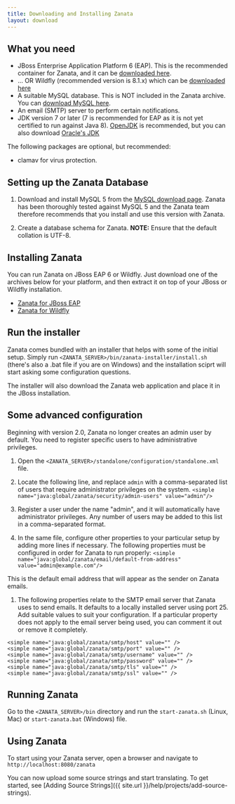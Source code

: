 ```yaml
---
title: Downloading and Installing Zanata
layout: download
---
```


## What you need

- JBoss Enterprise Application Platform 6 (EAP). This is the recommended container for Zanata, and it can be [downloaded here](http://www.jboss.org/jbossas/downloads/).
- ... OR Wildfly (recommended version is 8.1.x) which can be [downloaded here](http://wildfly.org/downloads/)
- A suitable MySQL database. This is NOT included in the Zanata archive. You can [download MySQL here](http://dev.mysql.com/downloads/mysql/).
- An email (SMTP) server to perform certain notifications.
- JDK version 7 or later (7 is recommended for EAP as it is not yet certified to run against Java 8). [OpenJDK](http://openjdk.java.net/install/) is recommended, but you can also download [Oracle's JDK](http://www.oracle.com/technetwork/java/javase/downloads/index.html)

The following packages are optional, but recommended:

- clamav for virus protection.

## Setting up the Zanata Database

 1. Download and install MySQL 5 from the [MySQL download page](http://dev.mysql.com/downloads/mysql/).
 Zanata has been thoroughly tested against MySQL 5 and the Zanata team therefore recommends that you install and use this version with Zanata.

 1. Create a database schema for Zanata. **NOTE:** Ensure that the default collation is UTF-8.

## Installing Zanata

You can run Zanata on JBoss EAP 6 or Wildfly. Just download one of the archives below for your platform, and then extract it on top of your JBoss or Wildfly installation.

- [Zanata for JBoss EAP](http://sourceforge.net/projects/zanata/files/server/zanata-server.zip/download)
- [Zanata for Wildfly](http://sourceforge.net/projects/zanata/files/server/zanata-server.zip/download)

## Run the installer

Zanata comes bundled with an installer that helps with some of the initial setup. Simply run `<ZANATA_SERVER>/bin/zanata-installer/install.sh` (there's also a .bat file if you are on Windows) and the installation sciprt will start asking some configuration questions.

The installer will also download the Zanata web application and place it in the JBoss installation.

## Some advanced configuration

Beginning with version 2.0, Zanata no longer creates an admin user by default. You need to register specific users to have administrative privileges.

 1. Open the `<ZANATA_SERVER>/standalone/configuration/standalone.xml` file.

 1. Locate the following line, and replace `admin` with a comma-separated list of users that require administrator privileges on the system.
 `<simple name="java:global/zanata/security/admin-users" value="admin"/>`

 1. Register a user under the name "admin", and it will automatically have administrator privileges. Any number of users may be added to this list in a comma-separated format.

 1. In the same file, configure other properties to your particular setup by adding more lines if necessary. The following properties must be configured in order for Zanata to run properly: 
 `<simple name="java:global/zanata/email/default-from-address" value="admin@example.com"/>` 

 This is the default email address that will appear as the sender on Zanata emails.

 1. The following properties relate to the SMTP email server that Zanata uses to send emails. It defaults to a locally installed server using port 25. Add suitable values to suit your configuration. If a particular property does not apply to the email server being used, you can comment it out or remove it completely.

  ```
  <simple name="java:global/zanata/smtp/host" value="" />
  <simple name="java:global/zanata/smtp/port" value="" />
  <simple name="java:global/zanata/smtp/username" value="" />
  <simple name="java:global/zanata/smtp/password" value="" />
  <simple name="java:global/zanata/smtp/tls" value="" />
  <simple name="java:global/zanata/smtp/ssl" value="" />
  ```

## Running Zanata

Go to the `<ZANATA_SERVER>/bin` directory and run the `start-zanata.sh` (Linux, Mac) or `start-zanata.bat` (Windows) file. 

## Using Zanata

To start using your Zanata server, open a browser and navigate to `http://localhost:8080/zanata`

You can now upload some source strings and start translating. To get started, see [Adding Source Strings]({{ site.url }}/help/projects/add-source-strings).
